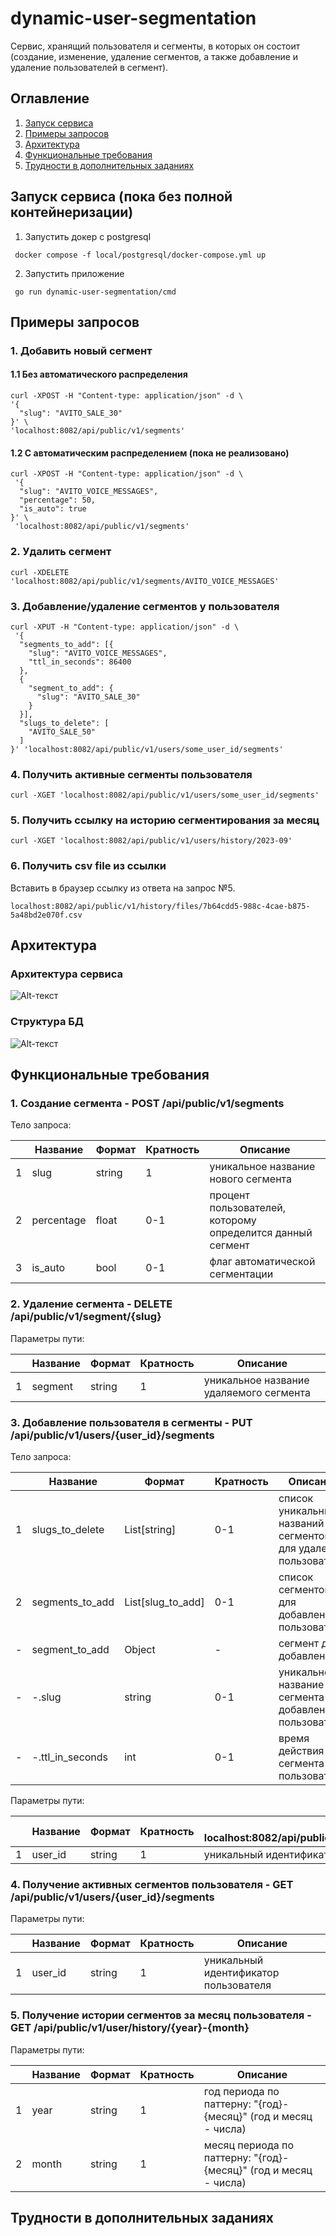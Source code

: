 # dynamic-user-segmentation
Сервис, хранящий пользователя и сегменты, в которых он состоит (создание, изменение, удаление сегментов, а также добавление и удаление пользователей в сегмент).

## Оглавление

1. [Запуск сервиса](#Запуск-сервиса)
2. [Примеры запросов](#Примеры-запросов)
3. [Архитектура](#Архитектура)
4. [Функциональные требования](#Функциональные-требования)
5. [Трудности в дополнительных заданиях](#Трудности-в-дополнительных-заданиях)
                                                                                                

## Запуск сервиса (пока без полной контейнеризации)
1. Запустить докер с postgresql
```shell
 docker compose -f local/postgresql/docker-compose.yml up

```
2. Запустить приложение
```shell
 go run dynamic-user-segmentation/cmd
```

## Примеры запросов
### 1. Добавить новый сегмент
#### 1.1 Без автоматического распределения
```shell
curl -XPOST -H "Content-type: application/json" -d \
'{
  "slug": "AVITO_SALE_30"
}' \
'localhost:8082/api/public/v1/segments'
```
#### 1.2 С автоматическим распределением (пока не реализовано)
```shell
curl -XPOST -H "Content-type: application/json" -d \
 '{
  "slug": "AVITO_VOICE_MESSAGES",
  "percentage": 50,
  "is_auto": true
}' \
 'localhost:8082/api/public/v1/segments'
```

### 2. Удалить сегмент
```shell
curl -XDELETE 'localhost:8082/api/public/v1/segments/AVITO_VOICE_MESSAGES'
```

### 3. Добавление/удаление сегментов у пользователя
```shell
curl -XPUT -H "Content-type: application/json" -d \
 '{
  "segments_to_add": [{
    "slug": "AVITO_VOICE_MESSAGES",
    "ttl_in_seconds": 86400
  },
  {
    "segment_to_add": {
      "slug": "AVITO_SALE_30"
    }
  }],
  "slugs_to_delete": [
    "AVITO_SALE_50"
  ]
}' 'localhost:8082/api/public/v1/users/some_user_id/segments'
```

### 4. Получить активные сегменты пользователя
```shell
curl -XGET 'localhost:8082/api/public/v1/users/some_user_id/segments'
```

### 5. Получить ссылку на историю сегментирования за месяц
```shell
curl -XGET 'localhost:8082/api/public/v1/users/history/2023-09'
```

### 6. Получить csv file из ссылки
Вставить в браузер ссылку из ответа на запрос №5.
```
localhost:8082/api/public/v1/history/files/7b64cdd5-988c-4cae-b875-5a48bd2e070f.csv
```

## Архитектура
### Архитектура сервиса
![Alt-текст](./docs/архитектура.jpg "Орк")
### Структура БД
![Alt-текст](./docs/структура-бд.png "Орк")

## Функциональные требования
### 1. Создание сегмента - POST /api/public/v1/segments
Тело запроса:

|   | Название   | Формат | Кратность | Описание                                                   |
|---|------------|--------|-----------|------------------------------------------------------------|
| 1 | slug       | string | 1         | уникальное название нового сегмента                        |
| 2 | percentage | float  | 0-1       | процент пользователей, которому определится данный сегмент |
| 3 | is_auto    | bool   | 0-1       | флаг автоматической сегментации                            |

### 2. Удаление сегмента - DELETE /api/public/v1/segment/{slug}
Параметры пути:

|   | Название | Формат | Кратность | Описание                                |
|---|----------|--------|-----------|-----------------------------------------|
| 1 | segment  | string | 1         | уникальное название удаляемого сегмента |

### 3. Добавление пользователя в сегменты - PUT /api/public/v1/users/{user_id}/segments
Тело запроса:

|   | Название         | Формат            | Кратность | Описание                                                       |
|---|------------------|-------------------|-----------|----------------------------------------------------------------|
| 1 | slugs_to_delete  | List[string]      | 0-1       | список уникальных названий сегментов для удаления пользователю |
| 2 | segments_to_add  | List[slug_to_add] | 0-1       | список сегментов для добавления у пользователя                 |
| - | segment_to_add   | Object            | -         | сегмент для добавления                                         |
| - | -.slug           | string            | 0-1       | уникальное название сегмента для добавления пользователю       |
| - | -.ttl_in_seconds | int               | 0-1       | время действия сегмента у пользователя                         |

Параметры пути:

|   | Название | Формат | Кратность | Описание           localhost:8082/api/public/v1/users/some_user_id/segments |
|---|----------|--------|-----------|-----------------------------------------------------------------------------|
| 1 | user_id  | string | 1         | уникальный идентификатор пользователя                                       |

### 4. Получение активных сегментов пользователя - GET /api/public/v1/users/{user_id}/segments
Параметры пути:

|   | Название | Формат | Кратность | Описание                              |
|---|----------|--------|-----------|---------------------------------------|
| 1 | user_id  | string | 1         | уникальный идентификатор пользователя |

### 5. Получение истории сегментов за месяц пользователя - GET /api/public/v1/user/history/{year}-{month}
Параметры пути:

|   | Название | Формат | Кратность | Описание                                                         |
|---|----------|--------|-----------|------------------------------------------------------------------|
| 1 | year     | string | 1         | год периода по паттерну: "{год}-{месяц}" (год и месяц - числа)   |
| 2 | month    | string | 1         | месяц периода по паттерну: "{год}-{месяц}" (год и месяц - числа) | 

## Трудности в дополнительных заданиях
